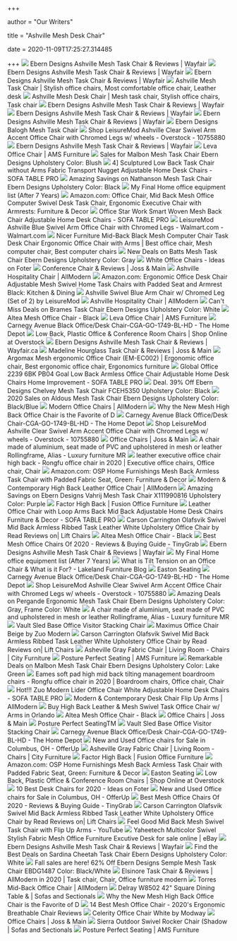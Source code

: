 +++
        
author = "Our Writers"
        
title = "Ashville Mesh Desk Chair"
        
date = 2020-11-09T17:25:27.314485
        
+++
[ ![](https://secure.img1-fg.wfcdn.com/im/52044434/compr-r85/4725/47252594/ashville-mesh-task-chair.jpg)](https://secure.img1-fg.wfcdn.com/im/52044434/compr-r85/4725/47252594/ashville-mesh-task-chair.jpg) Ebern Designs Ashville Mesh Task Chair & Reviews | Wayfair
[ ![](https://secure.img1-fg.wfcdn.com/im/55094873/compr-r85/4725/47252946/ashville-mesh-task-chair.jpg)](https://secure.img1-fg.wfcdn.com/im/55094873/compr-r85/4725/47252946/ashville-mesh-task-chair.jpg) Ebern Designs Ashville Mesh Task Chair & Reviews | Wayfair
[ ![](https://secure.img1-fg.wfcdn.com/im/13921563/resize-h800-w800%5Ecompr-r85/4725/47252600/Ashville+Mesh+Task+Chair.jpg)](https://secure.img1-fg.wfcdn.com/im/13921563/resize-h800-w800%5Ecompr-r85/4725/47252600/Ashville+Mesh+Task+Chair.jpg) Ebern Designs Ashville Mesh Task Chair & Reviews | Wayfair
[ ![](https://i.pinimg.com/originals/60/31/b5/6031b579b7cdc9190f62f48220c796ed.jpg)](https://i.pinimg.com/originals/60/31/b5/6031b579b7cdc9190f62f48220c796ed.jpg) Ashville Mesh Task Chair | Stylish office chairs, Most comfortable office  chair, Leather desk
[ ![](https://i.pinimg.com/originals/80/1f/8c/801f8caaa33ce0b6d91b6657108e478c.jpg)](https://i.pinimg.com/originals/80/1f/8c/801f8caaa33ce0b6d91b6657108e478c.jpg) Ashville Mesh Desk Chair | Mesh task chair, Stylish office chairs, Task  chair
[ ![](https://secure.img1-fg.wfcdn.com/im/97326969/resize-h800-w800%5Ecompr-r85/4725/47252598/Ashville+Mesh+Task+Chair.jpg)](https://secure.img1-fg.wfcdn.com/im/97326969/resize-h800-w800%5Ecompr-r85/4725/47252598/Ashville+Mesh+Task+Chair.jpg) Ebern Designs Ashville Mesh Task Chair & Reviews | Wayfair
[ ![](https://secure.img1-fg.wfcdn.com/im/11988200/resize-h800-w800%5Ecompr-r85/4725/47252520/Ashville+Mesh+Task+Chair.jpg)](https://secure.img1-fg.wfcdn.com/im/11988200/resize-h800-w800%5Ecompr-r85/4725/47252520/Ashville+Mesh+Task+Chair.jpg) Ebern Designs Ashville Mesh Task Chair & Reviews | Wayfair
[ ![](https://secure.img1-fg.wfcdn.com/im/25374857/resize-h800-w800%5Ecompr-r85/4725/47252596/Ashville+Mesh+Task+Chair.jpg)](https://secure.img1-fg.wfcdn.com/im/25374857/resize-h800-w800%5Ecompr-r85/4725/47252596/Ashville+Mesh+Task+Chair.jpg) Ebern Designs Ashville Mesh Task Chair & Reviews | Wayfair
[ ![](https://secure.img1-fg.wfcdn.com/im/24056046/resize-h400-w400%5Ecompr-r85/7285/72855949/.jpg)](https://secure.img1-fg.wfcdn.com/im/24056046/resize-h400-w400%5Ecompr-r85/7285/72855949/.jpg) Ebern Designs Balogh Mesh Task Chair
[ ![](https://ak1.ostkcdn.com/images/products/10755880/Ashville-Clear-Swivel-Arm-Chair-2309a910-3939-4fed-bf10-f40d20d11222.jpg)](https://ak1.ostkcdn.com/images/products/10755880/Ashville-Clear-Swivel-Arm-Chair-2309a910-3939-4fed-bf10-f40d20d11222.jpg) Shop LeisureMod Ashville Clear Swivel Arm Accent Office Chair with Chromed  Legs w/ wheels - Overstock - 10755880
[ ![](https://secure.img1-fg.wfcdn.com/im/42456422/resize-h800-w800%5Ecompr-r85/4725/47252841/Ashville+Mesh+Task+Chair.jpg)](https://secure.img1-fg.wfcdn.com/im/42456422/resize-h800-w800%5Ecompr-r85/4725/47252841/Ashville+Mesh+Task+Chair.jpg) Ebern Designs Ashville Mesh Task Chair & Reviews | Wayfair
[ ![](https://amsfurniture.com.au/wp-content/uploads/2018/09/Leva_Caprio-Ashville_Fabric_02.jpg)](https://amsfurniture.com.au/wp-content/uploads/2018/09/Leva_Caprio-Ashville_Fabric_02.jpg) Leva Office Chair | AMS Furniture
[ ![](https://images.prod.meredith.com/product/7abef314ca19be3d2dea0a9133460b14/1573812908292/l/malbon-task-chair-ebern-designs-upholstery-color-blush)](https://images.prod.meredith.com/product/7abef314ca19be3d2dea0a9133460b14/1573812908292/l/malbon-task-chair-ebern-designs-upholstery-color-blush) Sales for Malbon Mesh Task Chair Ebern Designs Upholstery Color: Blush
[ ![](http://ecx.images-amazon.com/images/I/31Y6hGGKDZL._SY300_.jpg)](http://ecx.images-amazon.com/images/I/31Y6hGGKDZL._SY300_.jpg) 4] Sculptured Low Back Task Chair without Arms Fabric Transport Nugget  Adjustable Home Desk Chairs - SOFA TABLE PRO
[ ![](https://images.prod.meredith.com/product/ac51b4af32fe868268f77e315b4e8b4e/1569060291962/l/nathanson-mesh-task-chair-ebern-designs-upholstery-color-black)](https://images.prod.meredith.com/product/ac51b4af32fe868268f77e315b4e8b4e/1569060291962/l/nathanson-mesh-task-chair-ebern-designs-upholstery-color-black) Amazing Savings on Nathanson Mesh Task Chair Ebern Designs Upholstery  Color: Black
[ ![](https://i1.wp.com/buildremote.co/wp-content/uploads/2020/05/AshvilleMeshTaskChair.jpg?resize=720%2C720&ssl=1)](https://i1.wp.com/buildremote.co/wp-content/uploads/2020/05/AshvilleMeshTaskChair.jpg?resize=720%2C720&ssl=1) My Final Home office equipment list (After 7 Years)
[ ![](https://images-na.ssl-images-amazon.com/images/I/71eSVdLSZWL._AC_SX522_.jpg)](https://images-na.ssl-images-amazon.com/images/I/71eSVdLSZWL._AC_SX522_.jpg) Amazon.com: Office Chair, Mid Back Mesh Office Computer Swivel Desk Task  Chair, Ergonomic Executive Chair with Armrests: Furniture & Decor
[ ![](http://ecx.images-amazon.com/images/I/41Luuoyh4qL._SY300_.jpg)](http://ecx.images-amazon.com/images/I/41Luuoyh4qL._SY300_.jpg) Office Star Work Smart Woven Mesh Back Chair Adjustable Home Desk Chairs -  SOFA TABLE PRO
[ ![](https://i5.walmartimages.com/asr/2e45e55e-8d3c-4ee1-b371-61517971332a_1.9410e09e24c5d9fc43e8069b5bfdd8de.jpeg?odnWidth=612&odnHeight=612&odnBg=ffffff)](https://i5.walmartimages.com/asr/2e45e55e-8d3c-4ee1-b371-61517971332a_1.9410e09e24c5d9fc43e8069b5bfdd8de.jpeg?odnWidth=612&odnHeight=612&odnBg=ffffff) LeisureMod Ashville Blue Swivel Arm Office Chair with Chromed Legs -  Walmart.com - Walmart.com
[ ![](https://i.pinimg.com/736x/21/44/3f/21443f936ce1549329e770079b937024.jpg)](https://i.pinimg.com/736x/21/44/3f/21443f936ce1549329e770079b937024.jpg) Nicer Furniture Mid-Back Black Mesh Computer Chair Task Desk Chair  Ergonomic Office Chair with Arms | Best office chair, Mesh computer chair,  Best computer chairs
[ ![](https://images.prod.meredith.com/product/62d1f0bf978cb6d48b6f6020ff483517/1570270007540/l/batts-mesh-task-chair-ebern-designs-upholstery-color-gray)](https://images.prod.meredith.com/product/62d1f0bf978cb6d48b6f6020ff483517/1570270007540/l/batts-mesh-task-chair-ebern-designs-upholstery-color-gray) New Deals on Batts Mesh Task Chair Ebern Designs Upholstery Color: Gray
[ ![](https://foter.com/photos/title/white-office-chairs.jpg)](https://foter.com/photos/title/white-office-chairs.jpg) White Office Chairs - Ideas on Foter
[ ![](https://secure.img1-fg.wfcdn.com/im/15098011/compr-r85/5382/53827439/conference-chair.jpg)](https://secure.img1-fg.wfcdn.com/im/15098011/compr-r85/5382/53827439/conference-chair.jpg) Conference Chair & Reviews | Joss & Main
[ ![](https://secure.img1-fg.wfcdn.com/im/77564920/resize-h400-w400%5Ecompr-r85/1050/105048096/Ashville+Hospitality+Chair.jpg)](https://secure.img1-fg.wfcdn.com/im/77564920/resize-h400-w400%5Ecompr-r85/1050/105048096/Ashville+Hospitality+Chair.jpg) Ashville Hospitality Chair | AllModern
[ ![](https://images-na.ssl-images-amazon.com/images/I/71BM9N6MU4L._AC_UL320_SR224,320_.jpg)](https://images-na.ssl-images-amazon.com/images/I/71BM9N6MU4L._AC_UL320_SR224,320_.jpg) Amazon.com: Ergonomic Office Desk Chair Adjustable Mesh Swivel Home Task  Chairs with Padded Seat and Armrest Black: Kitchen & Dining
[ ![](https://futonland.com/common/images/products/large/ASW20TBU2.jpg)](https://futonland.com/common/images/products/large/ASW20TBU2.jpg) Ashville Swivel Blue Arm Chair w/ Chromed Leg (Set of 2) by LeisureMod
[ ![](https://secure.img1-fg.wfcdn.com/im/52721235/resize-h400-w400%5Ecompr-r85/1048/104851548/Ashville+Hospitality+Chair.jpg)](https://secure.img1-fg.wfcdn.com/im/52721235/resize-h400-w400%5Ecompr-r85/1048/104851548/Ashville+Hospitality+Chair.jpg) Ashville Hospitality Chair | AllModern
[ ![](https://images.prod.meredith.com/product/cc35f0b5b1502d5d4ea3515677a0e677/1571220388163/l/armless-mid-back-task-office-conference-chair-black-ebern-designs-upholstery-color-white)](https://images.prod.meredith.com/product/cc35f0b5b1502d5d4ea3515677a0e677/1571220388163/l/armless-mid-back-task-office-conference-chair-black-ebern-designs-upholstery-color-white) Can't Miss Deals on Brames Task Chair Ebern Designs Upholstery Color: White
[ ![](https://www.andrewsofficefurniture.com/media/catalog/product/cache/image/717x717/e9c3970ab036de70892d86c6d221abfe/A/l/Altea-mesh-office-chair_black_front-angle.jpg)](https://www.andrewsofficefurniture.com/media/catalog/product/cache/image/717x717/e9c3970ab036de70892d86c6d221abfe/A/l/Altea-mesh-office-chair_black_front-angle.jpg) Altea Mesh Office Chair - Black
[ ![](https://amsfurniture.com.au/wp-content/uploads/2018/09/Leva_Caprio-Ashville_Fabric.jpg)](https://amsfurniture.com.au/wp-content/uploads/2018/09/Leva_Caprio-Ashville_Fabric.jpg) Leva Office Chair | AMS Furniture
[ ![](https://images.homedepot-static.com/productImages/914a671c-7188-408f-8806-87185f696b46/svn/black-mesh-plastic-frame-carnegy-avenue-office-chairs-cga-go-1749-bl-hd-76_600.jpg)](https://images.homedepot-static.com/productImages/914a671c-7188-408f-8806-87185f696b46/svn/black-mesh-plastic-frame-carnegy-avenue-office-chairs-cga-go-1749-bl-hd-76_600.jpg) Carnegy Avenue Black Office/Desk Chair-CGA-GO-1749-BL-HD - The Home Depot
[ ![](https://ak1.ostkcdn.com/images/products/is/images/direct/0e070d2ec42b9c6e198efa1916269b8c8920b972/2xhome-Mesh-Ergonomic-Executive-Computer-Office-Desk-Task-Chair-With-Cushion-Arms-Back-Wheels-Swivel-Mid-Work-Manager.jpg)](https://ak1.ostkcdn.com/images/products/is/images/direct/0e070d2ec42b9c6e198efa1916269b8c8920b972/2xhome-Mesh-Ergonomic-Executive-Computer-Office-Desk-Task-Chair-With-Cushion-Arms-Back-Wheels-Swivel-Mid-Work-Manager.jpg) Low Back, Plastic Office & Conference Room Chairs | Shop Online at Overstock
[ ![](https://secure.img1-fg.wfcdn.com/im/10713626/resize-h800-w800%5Ecompr-r85/4725/47252522/Ashville+Mesh+Task+Chair.jpg)](https://secure.img1-fg.wfcdn.com/im/10713626/resize-h800-w800%5Ecompr-r85/4725/47252522/Ashville+Mesh+Task+Chair.jpg) Ebern Designs Ashville Mesh Task Chair & Reviews | Wayfair.ca
[ ![](https://secure.img1-fg.wfcdn.com/im/29786965/compr-r85/3788/37888126/madeline-hourglass-task-chair.jpg)](https://secure.img1-fg.wfcdn.com/im/29786965/compr-r85/3788/37888126/madeline-hourglass-task-chair.jpg) Madeline Hourglass Task Chair & Reviews | Joss & Main
[ ![](https://i.pinimg.com/564x/3f/c8/72/3fc872e553dfeed62cedb7a1f26bbb31--ergonomic-office-chair-barber-chair.jpg)](https://i.pinimg.com/564x/3f/c8/72/3fc872e553dfeed62cedb7a1f26bbb31--ergonomic-office-chair-barber-chair.jpg) Argomax Mesh ergonomic Office Chair (EM-EC002) | Ergonomic office chair,  Best ergonomic office chair, Ergonomics furniture
[ ![](http://ecx.images-amazon.com/images/I/41Ng8jBbqaL._SY300_.jpg)](http://ecx.images-amazon.com/images/I/41Ng8jBbqaL._SY300_.jpg) Global Office 2239 6BK PB04 Goal Low Back Armless Office Chair Adjustable  Home Desk Chairs Home Improvement - SOFA TABLE PRO
[ ![](https://images.prod.meredith.com/product/13dd29cf1ad9238566bc15a82a7ab0fa/1520743624287/l/ebern-designs-chelvey-swivel-tilt-mesh-office-chair-ebdg4249-color-upholstery-black)](https://images.prod.meredith.com/product/13dd29cf1ad9238566bc15a82a7ab0fa/1520743624287/l/ebern-designs-chelvey-swivel-tilt-mesh-office-chair-ebdg4249-color-upholstery-black) Deal. 39% Off Ebern Designs Chelvey Mesh Task Chair FCEH5350 Upholstery  Color: Black
[ ![](https://images.prod.meredith.com/product/47ddd103b3fababb5f831a6696fd3264/1577441205192/l/aldous-mesh-task-chair-ebern-designs-upholstery-color-black-blue)](https://images.prod.meredith.com/product/47ddd103b3fababb5f831a6696fd3264/1577441205192/l/aldous-mesh-task-chair-ebern-designs-upholstery-color-black-blue) 2020 Sales on Aldous Mesh Task Chair Ebern Designs Upholstery Color:  Black/Blue
[ ![](https://secure.img1-fg.wfcdn.com/im/04910635/resize-h600-w600%5Ecompr-r85/1818/18186040/Office+Chairs.jpg)](https://secure.img1-fg.wfcdn.com/im/04910635/resize-h600-w600%5Ecompr-r85/1818/18186040/Office+Chairs.jpg) Modern Office Chairs | AllModern
[ ![](https://thumbor.autonomous.ai/WdHmv0PM3mSWBdxZbK0_TSMUg3c=/1600x900/filters:quality(100)/https://cdn.autonomous.ai/static/upload/images/new_post/why-the-new-mesh-high-back-office-chair-is-the-favorite-of-desk-workers-349.jpg)](https://thumbor.autonomous.ai/WdHmv0PM3mSWBdxZbK0_TSMUg3c=/1600x900/filters:quality(100)/https://cdn.autonomous.ai/static/upload/images/new_post/why-the-new-mesh-high-back-office-chair-is-the-favorite-of-desk-workers-349.jpg) Why the New Mesh High Back Office Chair is the Favorite of D
[ ![](https://images.homedepot-static.com/productImages/c63240b0-ee55-4280-8b71-0f49ea74f42e/svn/black-mesh-plastic-frame-carnegy-avenue-office-chairs-cga-go-1749-bl-hd-44_600.jpg)](https://images.homedepot-static.com/productImages/c63240b0-ee55-4280-8b71-0f49ea74f42e/svn/black-mesh-plastic-frame-carnegy-avenue-office-chairs-cga-go-1749-bl-hd-44_600.jpg) Carnegy Avenue Black Office/Desk Chair-CGA-GO-1749-BL-HD - The Home Depot
[ ![](https://ak1.ostkcdn.com/images/products/10755880/Ashville-Clear-Swivel-Arm-Chair-8d37fda0-603c-48c4-9749-faf316443712_600.jpg?impolicy=medium)](https://ak1.ostkcdn.com/images/products/10755880/Ashville-Clear-Swivel-Arm-Chair-8d37fda0-603c-48c4-9749-faf316443712_600.jpg?impolicy=medium) Shop LeisureMod Ashville Clear Swivel Arm Accent Office Chair with Chromed  Legs w/ wheels - Overstock - 10755880
[ ![](https://secure.img2-ag.wfcdn.com/im/63106394/resize-h299-p1-w299%5Ecompr-r85/3900/39008263/Ayers+Mid-Back+Mesh+Desk+Chair.jpg)](https://secure.img2-ag.wfcdn.com/im/63106394/resize-h299-p1-w299%5Ecompr-r85/3900/39008263/Ayers+Mid-Back+Mesh+Desk+Chair.jpg) Office Chairs | Joss & Main
[ ![](https://www.luxuryfurnituremr.us/images/tb/3/6/6/36695/13299187879063_w904h3000.jpg)](https://www.luxuryfurnituremr.us/images/tb/3/6/6/36695/13299187879063_w904h3000.jpg) A chair made of aluminium, seat made of PVC and upholstered in mesh or  leather Rollingframe, Alias - Luxury furniture MR
[ ![](https://i.pinimg.com/originals/61/d6/ae/61d6aeb84a208a873fd00fdde7f30a6d.png)](https://i.pinimg.com/originals/61/d6/ae/61d6aeb84a208a873fd00fdde7f30a6d.png) leather executive office chair high back - Rongfu office chair in 2020 |  Executive office chairs, Office chair, Chair
[ ![](https://images-na.ssl-images-amazon.com/images/I/818Q0-ywiQL._AC_SX522_.jpg)](https://images-na.ssl-images-amazon.com/images/I/818Q0-ywiQL._AC_SX522_.jpg) Amazon.com: OSP Home Furnishings Mesh Back Armless Task Chair with Padded  Fabric Seat, Green: Furniture & Decor
[ ![](https://secure.img1-fg.wfcdn.com/im/81251666/resize-h310-w310%5Ecompr-r85/1256/12569422/wayfair-basics-mesh-task-office-chair.jpg)](https://secure.img1-fg.wfcdn.com/im/81251666/resize-h310-w310%5Ecompr-r85/1256/12569422/wayfair-basics-mesh-task-office-chair.jpg) Modern & Contemporary High Back Leather Office Chair | AllModern
[ ![](https://images.prod.meredith.com/product/16849f338afb93184003ca33ee8fefe5/1594966149878/l/ebern-designs-vahrij-adjustable-height-mesh-task-chair-x111990816-color-purple)](https://images.prod.meredith.com/product/16849f338afb93184003ca33ee8fefe5/1594966149878/l/ebern-designs-vahrij-adjustable-height-mesh-task-chair-x111990816-color-purple) Amazing Savings on Ebern Designs Vahrij Mesh Task Chair X111990816  Upholstery Color: Purple
[ ![](https://fusionofficefurniture.com.au/wp-content/uploads/2018/10/Factor_Highback_Black_fabric_with-arms.jpg)](https://fusionofficefurniture.com.au/wp-content/uploads/2018/10/Factor_Highback_Black_fabric_with-arms.jpg) Factor High Back | Fusion Office Furniture
[ ![](http://ecx.images-amazon.com/images/I/41sHLssZU2L._SY300_.jpg)](http://ecx.images-amazon.com/images/I/41sHLssZU2L._SY300_.jpg) Leather Office Chair with Loop Arms Back Mid Back Adjustable Home Desk  Chairs Furniture & Decor - SOFA TABLE PRO
[ ![](https://ak1.ostkcdn.com/images/products/29764279/Modern-Designs-High-Back-Lumbar-Support-Mesh-Office-Chair-With-Headrest-Black-ed429566-87f8-470b-96dc-888784d865d5_600.jpg?imwidth=480&impolicy=medium)](https://ak1.ostkcdn.com/images/products/29764279/Modern-Designs-High-Back-Lumbar-Support-Mesh-Office-Chair-With-Headrest-Black-ed429566-87f8-470b-96dc-888784d865d5_600.jpg?imwidth=480&impolicy=medium) Carson Carrington Olafsvik Swivel Mid Back Armless Ribbed Task Leather  White Upholstery Office Chair by Read Reviews on| Lift Chairs
[ ![](https://www.andrewsofficefurniture.com/media/catalog/product/cache/image/717x717/e9c3970ab036de70892d86c6d221abfe/A/l/Altea-mesh-office-chair_black_side-view.jpg)](https://www.andrewsofficefurniture.com/media/catalog/product/cache/image/717x717/e9c3970ab036de70892d86c6d221abfe/A/l/Altea-mesh-office-chair_black_side-view.jpg) Altea Mesh Office Chair - Black
[ ![](https://tinygrab.com/wp-content/uploads/2020/04/best-mesh-office-chairs.png)](https://tinygrab.com/wp-content/uploads/2020/04/best-mesh-office-chairs.png) Best Mesh Office Chairs Of 2020 - Reviews & Buying Guide - TinyGrab
[ ![](https://secure.img1-fg.wfcdn.com/im/14298143/resize-h800-w800%5Ecompr-r85/4725/47252846/Ashville+Mesh+Task+Chair.jpg)](https://secure.img1-fg.wfcdn.com/im/14298143/resize-h800-w800%5Ecompr-r85/4725/47252846/Ashville+Mesh+Task+Chair.jpg) Ebern Designs Ashville Mesh Task Chair & Reviews | Wayfair
[ ![](https://i1.wp.com/buildremote.co/wp-content/uploads/2020/05/IMG_1137-rotated.jpg?fit=720%2C540&ssl=1)](https://i1.wp.com/buildremote.co/wp-content/uploads/2020/05/IMG_1137-rotated.jpg?fit=720%2C540&ssl=1) My Final Home office equipment list (After 7 Years)
[ ![](https://www.lakeland-furniture.co.uk/media/mageplaza/blog/post/uploads/como_black_chair.jpg)](https://www.lakeland-furniture.co.uk/media/mageplaza/blog/post/uploads/como_black_chair.jpg) What is Tilt Tension on an Office Chair & What is it For? - Lakeland  Furniture Blog
[ ![](x-raw-image:///acc5909db811c11e59d4da21ad4e4ad8a3713c8e6c7d8f546f11625bb9b6e478)](x-raw-image:///acc5909db811c11e59d4da21ad4e4ad8a3713c8e6c7d8f546f11625bb9b6e478) Easton Seating
[ ![](https://images.homedepot-static.com/productImages/344cf0ce-17a1-41fb-93d9-cf7ed01c0f46/svn/black-mesh-plastic-frame-carnegy-avenue-office-chairs-cga-go-1749-bl-hd-a0_600.jpg)](https://images.homedepot-static.com/productImages/344cf0ce-17a1-41fb-93d9-cf7ed01c0f46/svn/black-mesh-plastic-frame-carnegy-avenue-office-chairs-cga-go-1749-bl-hd-a0_600.jpg) Carnegy Avenue Black Office/Desk Chair-CGA-GO-1749-BL-HD - The Home Depot
[ ![](https://ak1.ostkcdn.com/images/products/10755880/Ashville-Clear-Swivel-Arm-Chair-30101f18-9368-45ed-9747-f2ed173b78cd_600.jpg?impolicy=medium)](https://ak1.ostkcdn.com/images/products/10755880/Ashville-Clear-Swivel-Arm-Chair-30101f18-9368-45ed-9747-f2ed173b78cd_600.jpg?impolicy=medium) Shop LeisureMod Ashville Clear Swivel Arm Accent Office Chair with Chromed  Legs w/ wheels - Overstock - 10755880
[ ![](https://images.prod.meredith.com/product/a604592b270c68a3455089ca15a761aa/1577269085602/l/pergande-mid-back-ergonomic-mesh-task-chair-ebern-designs-upholstery-color-gray-frame-color-white)](https://images.prod.meredith.com/product/a604592b270c68a3455089ca15a761aa/1577269085602/l/pergande-mid-back-ergonomic-mesh-task-chair-ebern-designs-upholstery-color-gray-frame-color-white) Amazing Deals on Pergande Ergonomic Mesh Task Chair Ebern Designs  Upholstery Color: Gray, Frame Color: White
[ ![](https://www.luxuryfurnituremr.us/images/tb/3/6/7/36700/13299196737946_w904h3000.jpg)](https://www.luxuryfurnituremr.us/images/tb/3/6/7/36700/13299196737946_w904h3000.jpg) A chair made of aluminium, seat made of PVC and upholstered in mesh or  leather Rollingframe, Alias - Luxury furniture MR
[ ![](https://buydirectonline.com.au/image/cache/catalog/AMS/Vault%20Office%20Visitor%20Chair/Vault_Visitor_White_Citron_Seat_Square-600x600.png)](https://buydirectonline.com.au/image/cache/catalog/AMS/Vault%20Office%20Visitor%20Chair/Vault_Visitor_White_Citron_Seat_Square-600x600.png) Vault Sled Base Office Visitor Stacking Chair
[ ![](https://futonland.com/common/images/products/large/206083-2.jpg)](https://futonland.com/common/images/products/large/206083-2.jpg) Maximus Office Chair Beige by Zuo Modern
[ ![](https://ak1.ostkcdn.com/images/products/30309956/OVIOS-Ergonomic-Office-Chair-Leather-Computer-Chair-for-Home-Office-or-Conference.Mid-Back-Swivel-Desk-Chair-with-Arms-8843119f-d71d-4e59-a7f2-0effd44a094e_600.jpg?imwidth=480&impolicy=medium)](https://ak1.ostkcdn.com/images/products/30309956/OVIOS-Ergonomic-Office-Chair-Leather-Computer-Chair-for-Home-Office-or-Conference.Mid-Back-Swivel-Desk-Chair-with-Arms-8843119f-d71d-4e59-a7f2-0effd44a094e_600.jpg?imwidth=480&impolicy=medium) Carson Carrington Olafsvik Swivel Mid Back Armless Ribbed Task Leather  White Upholstery Office Chair by Read Reviews on| Lift Chairs
[ ![](https://embed.widencdn.net/img/cityfurniture/acgkfn7p4r/950x640px/S1704707812F00_KV_ASHV_GRY_FB_CR.jpeg?keep=c&crop=0&u=m2xgp2)](https://embed.widencdn.net/img/cityfurniture/acgkfn7p4r/950x640px/S1704707812F00_KV_ASHV_GRY_FB_CR.jpeg?keep=c&crop=0&u=m2xgp2) Asheville Gray Fabric Chair | Living Room - Chairs | City Furniture
[ ![](https://amsfurniture.com.au/wp-content/themes/ams-custom/parts/posture-perfect/task/options/Acclaim-Midback_Ashville.jpg)](https://amsfurniture.com.au/wp-content/themes/ams-custom/parts/posture-perfect/task/options/Acclaim-Midback_Ashville.jpg) Posture Perfect Seating | AMS Furniture
[ ![](https://images.prod.meredith.com/product/94b20c8d627ca1ab69b010ac47449e6f/1577270113139/l/malbon-mesh-task-chair-ebern-designs-upholstery-color-lake-green)](https://images.prod.meredith.com/product/94b20c8d627ca1ab69b010ac47449e6f/1577270113139/l/malbon-mesh-task-chair-ebern-designs-upholstery-color-lake-green) Remarkable Deals on Malbon Mesh Task Chair Ebern Designs Upholstery Color:  Lake Green
[ ![](https://i.pinimg.com/originals/14/4e/52/144e520c9b0cf48c338234d56e35ccf6.png)](https://i.pinimg.com/originals/14/4e/52/144e520c9b0cf48c338234d56e35ccf6.png) Eames soft pad high mid back tilting management boardroom chairs - Rongfu office  chair in 2020 | Boardroom chairs, Office chair, Chair
[ ![](http://ecx.images-amazon.com/images/I/41WTlWuu0fL._SY300_.jpg)](http://ecx.images-amazon.com/images/I/41WTlWuu0fL._SY300_.jpg) Hot!!! Zuo Modern Lider Office Chair White Adjustable Home Desk Chairs -  SOFA TABLE PRO
[ ![](https://secure.img1-fg.wfcdn.com/im/91738673/resize-h310-w310%5Ecompr-r85/1052/105274782/joselyn-ergonomic-task-chair.jpg)](https://secure.img1-fg.wfcdn.com/im/91738673/resize-h310-w310%5Ecompr-r85/1052/105274782/joselyn-ergonomic-task-chair.jpg) Modern & Contemporary Desk Chair Flip Up Arms | AllModern
[ ![](https://capitalofficefurniture.com/wp-content/uploads/sites/2/2020/05/BT-905-GG.jpg)](https://capitalofficefurniture.com/wp-content/uploads/sites/2/2020/05/BT-905-GG.jpg) Buy High Back Leather & Mesh Swivel Task Office Chair w/ Arms in Orlando
[ ![](https://www.andrewsofficefurniture.com/media/catalog/product/cache/image/717x717/e9c3970ab036de70892d86c6d221abfe/A/l/Altea-mesh-office-chair_black_front.jpg)](https://www.andrewsofficefurniture.com/media/catalog/product/cache/image/717x717/e9c3970ab036de70892d86c6d221abfe/A/l/Altea-mesh-office-chair_black_front.jpg) Altea Mesh Office Chair - Black
[ ![](https://secure.img1-ag.wfcdn.com/im/67089180/resize-h299-p1-w299%5Ecompr-r85/4262/42622094/Portwood+Mesh+Desk+Chair.jpg)](https://secure.img1-ag.wfcdn.com/im/67089180/resize-h299-p1-w299%5Ecompr-r85/4262/42622094/Portwood+Mesh+Desk+Chair.jpg) Office Chairs | Joss & Main
[ ![](x-raw-image:///99beb89c52ee3f3f1a42f732ea3be67396311d8e5febf12ce70ff37064550260)](x-raw-image:///99beb89c52ee3f3f1a42f732ea3be67396311d8e5febf12ce70ff37064550260) Posture Perfect SeatingTM
[ ![](https://buydirectonline.com.au/image/cache/catalog/AMS/Vault%20Office%20Visitor%20Chair/Vault_Visitor_Black_Storm_All_Square-600x600.png)](https://buydirectonline.com.au/image/cache/catalog/AMS/Vault%20Office%20Visitor%20Chair/Vault_Visitor_Black_Storm_All_Square-600x600.png) Vault Sled Base Office Visitor Stacking Chair
[ ![](https://images.homedepot-static.com/productImages/4454b737-24cc-44a7-8bf2-5016de508d27/svn/black-mesh-plastic-frame-carnegy-avenue-office-chairs-cga-go-1749-bl-hd-64_1000.jpg)](https://images.homedepot-static.com/productImages/4454b737-24cc-44a7-8bf2-5016de508d27/svn/black-mesh-plastic-frame-carnegy-avenue-office-chairs-cga-go-1749-bl-hd-64_1000.jpg) Carnegy Avenue Black Office/Desk Chair-CGA-GO-1749-BL-HD - The Home Depot
[ ![](https://photos.offerup.com/cGDtFSazEGQR3uQqbuoosEK_ILE=/300x666/fa27/fa2741f2b6d243c39a98a721a6ce1423.jpg)](https://photos.offerup.com/cGDtFSazEGQR3uQqbuoosEK_ILE=/300x666/fa27/fa2741f2b6d243c39a98a721a6ce1423.jpg) New and Used Office chairs for Sale in Columbus, OH - OfferUp
[ ![](https://embed.widencdn.net/img/cityfurniture/eknizd9wcg/950x640px/S1704707812R00_KV_ASHV_GRY_FB_CR.jpeg?keep=c&crop=0&u=m2xgp2)](https://embed.widencdn.net/img/cityfurniture/eknizd9wcg/950x640px/S1704707812R00_KV_ASHV_GRY_FB_CR.jpeg?keep=c&crop=0&u=m2xgp2) Asheville Gray Fabric Chair | Living Room - Chairs | City Furniture
[ ![](https://fusionofficefurniture.com.au/wp-content/uploads/2018/10/Factor_Highback_Caprio-Fudge-Fabric-with-arms.jpg)](https://fusionofficefurniture.com.au/wp-content/uploads/2018/10/Factor_Highback_Caprio-Fudge-Fabric-with-arms.jpg) Factor High Back | Fusion Office Furniture
[ ![](https://m.media-amazon.com/images/I/81Irc6s6FOL._AC_UL400_.jpg)](https://m.media-amazon.com/images/I/81Irc6s6FOL._AC_UL400_.jpg) Amazon.com: OSP Home Furnishings Mesh Back Armless Task Chair with Padded  Fabric Seat, Green: Furniture & Decor
[ ![](x-raw-image:///883e6c7f72c7d2b02bc57b4b756df71033c43d24aa7c4826591f2458ee9efd26)](x-raw-image:///883e6c7f72c7d2b02bc57b4b756df71033c43d24aa7c4826591f2458ee9efd26) Easton Seating
[ ![](https://ak1.ostkcdn.com/images/products/7986467/Office-Star-Products-Work-Smart-Deluxe-Drafting-Chair-eac35481-1afd-4506-8cbc-bc6ef2d3c718_1000.jpg?imwidth=400&impolicy=medium)](https://ak1.ostkcdn.com/images/products/7986467/Office-Star-Products-Work-Smart-Deluxe-Drafting-Chair-eac35481-1afd-4506-8cbc-bc6ef2d3c718_1000.jpg?imwidth=400&impolicy=medium) Low Back, Plastic Office & Conference Room Chairs | Shop Online at Overstock
[ ![](https://foter.com/photos/400/selini-mid-back-office-task-chair.jpg?s=ts3)](https://foter.com/photos/400/selini-mid-back-office-task-chair.jpg?s=ts3) 10 Best Desk Chairs for 2020 - Ideas on Foter
[ ![](https://photos.offerup.com/uR04KR_DJJqoqlYf2BUoMZFQ4_4=/300x400/6396/63960d722a3e4623aa68ebbf274ff7c8.jpg)](https://photos.offerup.com/uR04KR_DJJqoqlYf2BUoMZFQ4_4=/300x400/6396/63960d722a3e4623aa68ebbf274ff7c8.jpg) New and Used Office chairs for Sale in Columbus, OH - OfferUp
[ ![](https://images-na.ssl-images-amazon.com/images/I/616ysyX97gL._AC_SL500_.jpg)](https://images-na.ssl-images-amazon.com/images/I/616ysyX97gL._AC_SL500_.jpg) Best Mesh Office Chairs Of 2020 - Reviews & Buying Guide - TinyGrab
[ ![](https://ak1.ostkcdn.com/images/products/29177122/Carbon-Loft-Padget-Adjustable-Height-Low-Back-Office-Chair-0d0c6abe-6672-481c-9dba-24aef78016b3_600.jpg?imwidth=480&impolicy=medium)](https://ak1.ostkcdn.com/images/products/29177122/Carbon-Loft-Padget-Adjustable-Height-Low-Back-Office-Chair-0d0c6abe-6672-481c-9dba-24aef78016b3_600.jpg?imwidth=480&impolicy=medium) Carson Carrington Olafsvik Swivel Mid Back Armless Ribbed Task Leather  White Upholstery Office Chair by Read Reviews on| Lift Chairs
[ ![](https://i.ytimg.com/vi/jMEfZjIV0-o/maxresdefault.jpg)](https://i.ytimg.com/vi/jMEfZjIV0-o/maxresdefault.jpg) Feel Good Mid Back Mesh Swivel Task Chair with Flip Up Arms - YouTube
[ ![](https://i.ebayimg.com/images/g/ZpEAAOSw30JeCa5R/s-l225.jpg)](https://i.ebayimg.com/images/g/ZpEAAOSw30JeCa5R/s-l225.jpg) Yaheetech Multicolor Swivel Stylish Fabric Mesh Office Furniture Excutive  Desk for sale online | eBay
[ ![](https://secure.img1-fg.wfcdn.com/im/24512610/resize-h800-w800%5Ecompr-r85/1023/102329440/Ashville+Mesh+Task+Chair.jpg)](https://secure.img1-fg.wfcdn.com/im/24512610/resize-h800-w800%5Ecompr-r85/1023/102329440/Ashville+Mesh+Task+Chair.jpg) Ebern Designs Ashville Mesh Task Chair & Reviews | Wayfair
[ ![](https://images.prod.meredith.com/product/411fbc4f2f90921f8a3234ad2d3fb991/1574937073268/l/sardina-cheetah-task-chair-ebern-designs-upholstery-color-white)](https://images.prod.meredith.com/product/411fbc4f2f90921f8a3234ad2d3fb991/1574937073268/l/sardina-cheetah-task-chair-ebern-designs-upholstery-color-white) Find the Best Deals on Sardina Cheetah Task Chair Ebern Designs Upholstery  Color: White
[ ![](https://images.prod.meredith.com/product/e480ed97ed330fb019da1ae4e417980e/1556942497775/l/ebern-designs-semple-task-chair-ebdg1487-color-black-white)](https://images.prod.meredith.com/product/e480ed97ed330fb019da1ae4e417980e/1556942497775/l/ebern-designs-semple-task-chair-ebdg1487-color-black-white) Fall sales are here! 62% Off Ebern Designs Semple Mesh Task Chair EBDG1487  Color: Black/White
[ ![](https://i.pinimg.com/originals/18/38/67/183867b61a843aaf7969de3f8fdf6d7d.jpg)](https://i.pinimg.com/originals/18/38/67/183867b61a843aaf7969de3f8fdf6d7d.jpg) Elsinore Task Chair & Reviews | AllModern in 2020 | Task chair, Chair, Office  furniture modern
[ ![](https://secure.img1-fg.wfcdn.com/im/12524068/resize-h340-p1-w340%5Ecompr-r70/3144/31448315/Torres+Mid-Back+Office+Chair.jpg)](https://secure.img1-fg.wfcdn.com/im/12524068/resize-h340-p1-w340%5Ecompr-r70/3144/31448315/Torres+Mid-Back+Office+Chair.jpg) Torres Mid-Back Office Chair | AllModern
[ ![](https://cdn.sofasandsectionals.com/images/photos/54013.original.jpg?1519740593)](https://cdn.sofasandsectionals.com/images/photos/54013.original.jpg?1519740593) Delray W8502 42" Square Dining Table & | Sofas and Sectionals
[ ![](https://farm5.staticflickr.com/4868/45479288505_34b4399e2d_b.jpg)](https://farm5.staticflickr.com/4868/45479288505_34b4399e2d_b.jpg) Why the New Mesh High Back Office Chair is the Favorite of D
[ ![](https://bestratedofficechair.com/wp-content/uploads/2019/06/Ergonomic-Mesh-Office-Chair.jpg)](https://bestratedofficechair.com/wp-content/uploads/2019/06/Ergonomic-Mesh-Office-Chair.jpg) 14 Best Mesh Office Chair - 2020's Ergonomic Breathable Chair Reviews
[ ![](https://futonland.com/common/images/products/large/EEI-1528-WHI_1_.jpg)](https://futonland.com/common/images/products/large/EEI-1528-WHI_1_.jpg) Celerity Office Chair White by Modway
[ ![](https://secure.img1-ag.wfcdn.com/im/79087216/resize-h299-p1-w299%5Ecompr-r85/3037/30370996/Blazek+High-Back+Mesh+Desk+Chair.jpg)](https://secure.img1-ag.wfcdn.com/im/79087216/resize-h299-p1-w299%5Ecompr-r85/3037/30370996/Blazek+High-Back+Mesh+Desk+Chair.jpg) Office Chairs | Joss & Main
[ ![](https://cdn.sofasandsectionals.com/images/photos/139750.original.?1589234621)](https://cdn.sofasandsectionals.com/images/photos/139750.original.?1589234621) Sierra Outdoor Swivel Rocker Chair (Shadow | Sofas and Sectionals
[ ![](https://www.amsfurniture.com.au/wp-content/uploads/2019/08/Pixel-Spider-Leg.jpg)](https://www.amsfurniture.com.au/wp-content/uploads/2019/08/Pixel-Spider-Leg.jpg) Posture Perfect Seating | AMS Furniture
